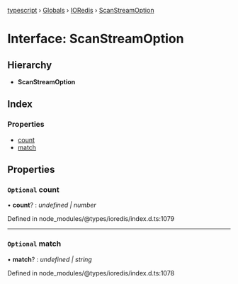 [typescript](../README.md) › [Globals](../globals.md) › [IORedis](../modules/ioredis.md) › [ScanStreamOption](ioredis.scanstreamoption.md)

# Interface: ScanStreamOption

## Hierarchy

* **ScanStreamOption**

## Index

### Properties

* [count](ioredis.scanstreamoption.md#optional-count)
* [match](ioredis.scanstreamoption.md#optional-match)

## Properties

### `Optional` count

• **count**? : *undefined | number*

Defined in node_modules/@types/ioredis/index.d.ts:1079

___

### `Optional` match

• **match**? : *undefined | string*

Defined in node_modules/@types/ioredis/index.d.ts:1078
